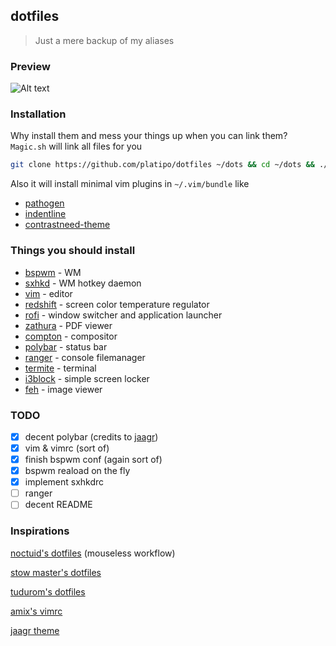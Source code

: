 ## dotfiles
> Just a mere backup of my aliases

### Preview
![Alt text](https://raw.github.com/platipo/dotfiles/master/Screenshot.png "screen")

### Installation
Why install them and mess your things up when you can link them? `Magic.sh` will link all files for you

```bash
git clone https://github.com/platipo/dotfiles ~/dots && cd ~/dots && ./Magic.sh
```
Also it will install minimal vim plugins in `~/.vim/bundle` like
- [pathogen](https://github.com/tpope/vim-pathogen/)
- [indentline](https://github.com/Yggdroot/indentLine)
- [contrastneed-theme](https://github.com/albertocg/contrastneed-theme)

### Things you should install
* [bspwm](https://github.com/baskerville/bspwm) - WM
* [sxhkd](https://github.com/baskerville/sxhkd) - WM hotkey daemon
* [vim](https://github.com/vim/vim) - editor
* [redshift](https://github.com/jonls/redshift) - screen color temperature regulator 
* [rofi](https://github.com/DaveDavenport/rofi) - window switcher and application launcher
* [zathura](https://github.com/pwmt/zathura) - PDF viewer
* [compton](https://github.com/chjj/compton) - compositor
* [polybar](https://github.com/jaagr/polybar) - status bar
* [ranger](https://github.com/ranger/ranger) - console filemanager
* [termite](https://github.com/thestinger/termite) - terminal
* [i3block](https://github.com/karulont/i3lock-blur/) - simple screen locker
* [feh](https://github.com/derf/feh) - image viewer

### TODO
- [x] decent polybar (credits to [jaagr](https://github.com/jaagr/dots/tree/master/.local/etc/themer/themes/dracula))
- [x] vim & vimrc (sort of)
- [x] finish bspwm conf (again sort of)
- [x] bspwm reaload on the fly
- [x] implement sxhkdrc
- [ ] ranger
- [ ] decent README

### Inspirations
[noctuid's dotfiles](https://github.com/noctuid/dotfiles) (mouseless workflow)

[stow master's dotfiles](https://github.com/xero/dotfiles)

[tudurom's dotfiles](https://github.com/tudurom/dotfiles)

[amix's vimrc](https://github.com/amix/vimrc)

[jaagr theme](https://github.com/jaagr/dots/tree/master/.local/etc/themer/themes/dracula)
